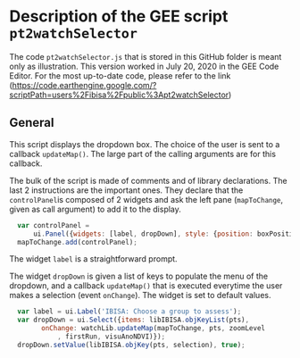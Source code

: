 # Description of the GEE script `pt2watchSelector`
The code `pt2watchSelector.js` that is stored in this GitHub folder is meant only as illustration. This version worked in July 20, 2020 in the GEE Code Editor. For the most up-to-date code, please refer to the link (https://code.earthengine.google.com/?scriptPath=users%2Fibisa%2Fpublic%3Apt2watchSelector)

## General
This script displays the dropdown box. The choice of the user is sent to a callback `updateMap()`. The large part of the calling arguments are for this callback.

The bulk of the script is made of comments and of library declarations. The last 2 instructions are the important ones. They declare that the `controlPanel`is composed of 2 widgets and ask the left pane (`mapToChange`, given as call argument) to add it to the display.
```javascript
  var controlPanel =
      ui.Panel({widgets: [label, dropDown], style: {position: boxPosition}});
  mapToChange.add(controlPanel);
```
The widget `label` is a straightforward prompt.

The widget `dropDown` is given a list of keys to populate the menu of the dropdown, and a callback `updateMap()` that is executed everytime the user makes a selection (event `onChange`). The widget is set to default values.
```javascript
  var label = ui.Label('IBISA: Choose a group to assess');
  var dropDown = ui.Select({items: libIBISA.objKeyList(pts), 
        onChange: watchLib.updateMap(mapToChange, pts, zoomLevel
            , firstRun, visuAnoNDVI)}); 
  dropDown.setValue(libIBISA.objKey(pts, selection), true);
```
